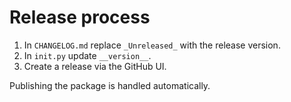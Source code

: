 # Release process

1.  In `CHANGELOG.md` replace `_Unreleased_` with the release version.
1.  In `init.py` update `__version__`.
1.  Create a release via the GitHub UI.

Publishing the package is handled automatically.
